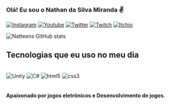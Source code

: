 ### Olá! Eu sou o Nathan da Silva Miranda ✌️

[![Instagram](https://img.shields.io/badge/Instagram-E4405F?style=for-the-badge&logo=instagram&logoColor=white)](https://www.instagram.com/Natteenss/)
[![Youtube](https://img.shields.io/badge/YouTube-FF0000?style=for-the-badge&logo=youtube&logoColor=white)](https://www.youtube.com/channel/UC7nfGqB5H_qKciKJwGScinw)
[![Twitter](https://img.shields.io/badge/Twitter-1DA1F2?style=for-the-badge&logo=twitter&logoColor=white)](https://twitter.com/Natteenss)
[![Twitch](https://img.shields.io/badge/Twitch-9146FF?style=for-the-badge&logo=twitch&logoColor=white)](https://www.twitch.tv/natteens)
[![Itchio](https://img.shields.io/badge/Itch.io-FA5C5C?style=for-the-badge&logo=itchdotio&logoColor=white)](https://natteens.itch.io)


![Natteens GitHub stats](https://github-readme-stats.vercel.app/api?username=Natteens&show_icons=true&theme=onedark&include_all_commits=true)


## Tecnologias que eu uso no meu dia

<div style="display: inline_block"><br/>
<img align="center" alt="Unity" src="https://img.shields.io/badge/Unity-100000?style=for-the-badge&logo=unity&logoColor=white" />
<img align="center" alt="C#" src="https://img.shields.io/badge/C%23-239120?style=for-the-badge&logo=c-sharp&logoColor=white" />
<img align="center" alt="html5" src="https://img.shields.io/badge/HTML5-E34F26?style=for-the-badge&logo=html5&logoColor=white" />
<img align="center" alt="css3" src="https://img.shields.io/badge/CSS3-1572B6?style=for-the-badge&logo=css3&logoColor=white" />
</div><br/>

#### Apaixonado por jogos  eletrônicos e Desenvolvimento de jogos.

